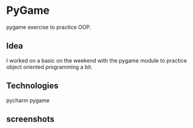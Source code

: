 # PyGame
pygame exercise to practice OOP.

## Idea

I worked on a basic  on the weekend with the pygame module to practice object oriented programming a bit.

## Technologies

pycharm
pygame

## screenshots

